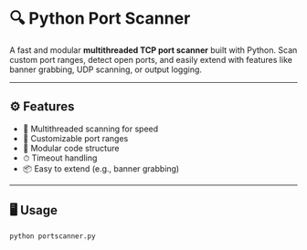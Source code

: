 # 🔍 Python Port Scanner

A fast and modular **multithreaded TCP port scanner** built with Python. Scan custom port ranges, detect open ports, and easily extend with features like banner grabbing, UDP scanning, or output logging.

---

## ⚙️ Features

- 🧵 Multithreaded scanning for speed
- 🔢 Customizable port ranges
- 🧱 Modular code structure
- ⏱ Timeout handling
- 📦 Easy to extend (e.g., banner grabbing)

---

## 🖥️ Usage

```bash
python portscanner.py
